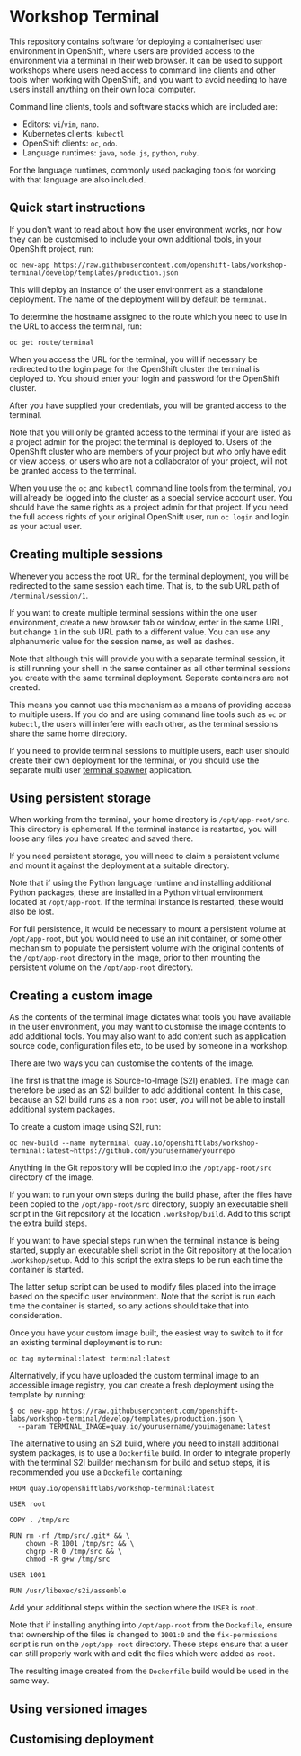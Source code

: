 Workshop Terminal
=================

This repository contains software for deploying a containerised user environment in OpenShift, where users are provided access to the environment via a terminal in their web browser. It can be used to support workshops where users need access to command line clients and other tools when working with OpenShift, and you want to avoid needing to have users install anything on their own local computer.

Command line clients, tools and software stacks which are included are:

* Editors: ``vi``/``vim``, ``nano``.
* Kubernetes clients: ``kubectl``
* OpenShift clients: ``oc``, ``odo``.
* Language runtimes: ``java``, ``node.js``, ``python``, ``ruby``.

For the language runtimes, commonly used packaging tools for working with that language are also included.

Quick start instructions
------------------------

If you don't want to read about how the user environment works, nor how they can be customised to include your own additional tools, in your OpenShift project, run:

```
oc new-app https://raw.githubusercontent.com/openshift-labs/workshop-terminal/develop/templates/production.json
```

This will deploy an instance of the user environment as a standalone deployment. The name of the deployment will by default be ``terminal``.

To determine the hostname assigned to the route which you need to use in the URL to access the terminal, run:

```
oc get route/terminal
```

When you access the URL for the terminal, you will if necessary be redirected to the login page for the OpenShift cluster the terminal is deployed to. You should enter your login and password for the OpenShift cluster.

After you have supplied your credentials, you will be granted access to the terminal.

Note that you will only be granted access to the terminal if your are listed as a project admin for the project the terminal is deployed to. Users of the OpenShift cluster who are members of your project but who only have edit or view access, or users who are not a collaborator of your project, will not be granted access to the terminal.

When you use the ``oc`` and ``kubectl`` command line tools from the terminal, you will already be logged into the cluster as a special service account user. You should have the same rights as a project admin for that project. If you need the full access rights of your original OpenShift user, run ``oc login`` and login as your actual user.

Creating multiple sessions
--------------------------

Whenever you access the root URL for the terminal deployment, you will be redirected to the same session each time. That is, to the sub URL path of ``/terminal/session/1``.

If you want to create multiple terminal sessions within the one user environment, create a new browser tab or window, enter in the same URL, but change ``1`` in the sub URL path to a different value. You can use any alphanumeric value for the session name, as well as dashes.

Note that although this will provide you with a separate terminal session, it is still running your shell in the same container as all other terminal sessions you create with the same terminal deployment. Seperate containers are not created.

This means you cannot use this mechanism as a means of providing access to multiple users. If you do and are using command line tools such as ``oc`` or ``kubectl``, the users will interfere with each other, as the terminal sessions share the same home directory.

If you need to provide terminal sessions to multiple users, each user should create their own deployment for the terminal, or you should use the separate multi user [terminal spawner](https://github.com/openshift-labs/workshop-jupyterhub) application.

Using persistent storage
------------------------

When working from the terminal, your home directory is ``/opt/app-root/src``. This directory is ephemeral. If the terminal instance is restarted, you will loose any files you have created and saved there.

If you need persistent storage, you will need to claim a persistent volume and mount it against the deployment at a suitable directory.

Note that if using the Python language runtime and installing additional Python packages, these are installed in a Python virtual environment located at ``/opt/app-root``. If the terminal instance is restarted, these would also be lost.

For full persistence, it would be necessary to mount a persistent volume at ``/opt/app-root``, but you would need to use an init container, or some other mechanism to populate the persistent volume with the original contents of the ``/opt/app-root`` directory in the image, prior to then mounting the persistent volume on the ``/opt/app-root`` directory.

Creating a custom image
-----------------------

As the contents of the terminal image dictates what tools you have available in the user environment, you may want to customise the image contents to add additional tools. You may also want to add content such as application source code, configuration files etc, to be used by someone in a workshop.

There are two ways you can customise the contents of the image.

The first is that the image is Source-to-Image (S2I) enabled. The image can therefore be used as an S2I builder to add additional content. In this case, because an S2I build runs as a non ``root`` user, you will not be able to install additional system packages.

To create a custom image using S2I, run:

```
oc new-build --name myterminal quay.io/openshiftlabs/workshop-terminal:latest~https://github.com/yourusername/yourrepo
```

Anything in the Git repository will be copied into the ``/opt/app-root/src`` directory of the image.

If you want to run your own steps during the build phase, after the files have been copied to the ``/opt/app-root/src`` directory, supply an executable shell script in the Git repository at the location ``.workshop/build``. Add to this script the extra build steps.

If you want to have special steps run when the terminal instance is being started, supply an executable shell script in the Git repository at the location ``.workshop/setup``. Add to this script the extra steps to be run each time the container is started.

The latter setup script can be used to modify files placed into the image based on the specific user environment. Note that the script is run each time the container is started, so any actions should take that into consideration.

Once you have your custom image built, the easiest way to switch to it for an existing terminal deployment is to run:

```
oc tag myterminal:latest terminal:latest
```

Alternatively, if you have uploaded the custom terminal image to an accessible image registry, you can create a fresh deployment using the template by running:

```
$ oc new-app https://raw.githubusercontent.com/openshift-labs/workshop-terminal/develop/templates/production.json \
  --param TERMINAL_IMAGE=quay.io/yourusername/youimagename:latest
```

The alternative to using an S2I build, where you need to install additional system packages, is to use a ``Dockerfile`` build. In order to integrate properly with the terminal S2I builder mechanism for build and setup steps, it is recommended you use a ``Dockefile`` containing:

```
FROM quay.io/openshiftlabs/workshop-terminal:latest

USER root

COPY . /tmp/src

RUN rm -rf /tmp/src/.git* && \
    chown -R 1001 /tmp/src && \
    chgrp -R 0 /tmp/src && \
    chmod -R g+w /tmp/src

USER 1001

RUN /usr/libexec/s2i/assemble
```

Add your additional steps within the section where the ``USER`` is ``root``.

Note that if installing anything into ``/opt/app-root`` from the ``Dockefile``, ensure that ownership of the files is changed to ``1001:0`` and the ``fix-permissions`` script is run on the ``/opt/app-root`` directory. These steps ensure that a user can still properly work with and edit the files which were added as ``root``.

The resulting image created from the ``Dockerfile`` build would be used in the same way.

Using versioned images
----------------------

Customising deployment
----------------------
